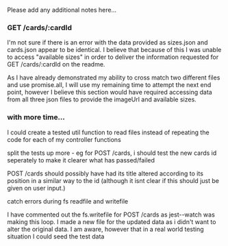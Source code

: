 Please add any additional notes here…

### GET /cards/:cardId

I'm not sure if there is an error with the data provided as sizes.json and cards.json appear to be identical. I believe that because of this I was unable to access "available sizes" in order to deliver the information requested for GET /cards/:cardId on the readme.

As I have already demonstrated my ability to cross match two different files and use promise.all, I will use my remaining time to attempt the next end point, however I believe this section would have required accessing data from all three json files to provide the imageUrl and available sizes.

### with more time...

I could create a tested util function to read files instead of repeating the code for each of my controller functions

split the tests up more - eg for POST /cards, i should test the new cards id seperately to make it clearer what has passed/failed

POST /cards should possibly have had its title altered according to its position in a similar way to the id (although it isnt clear if this should just be given on user input.)

catch errors during fs readfile and writefile

I have commented out the fs.writefile for POST /cards as jest--watch was making this loop. I made a new file for the updated data as i didn't want to alter the original data. I am aware, however that in a real world testing situation I could seed the test data

